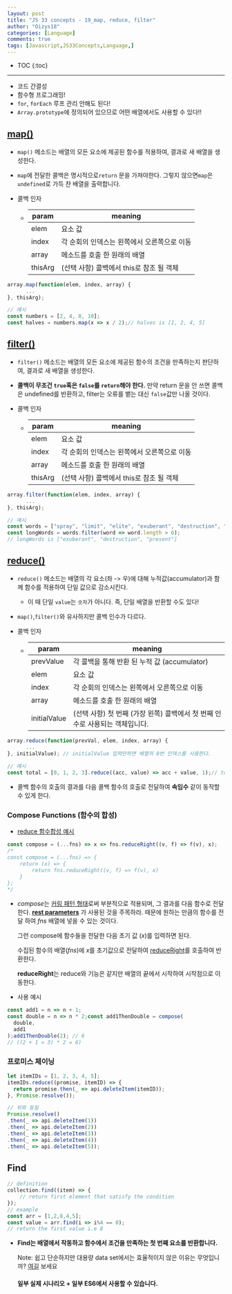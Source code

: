 ```yaml
---
layout: post
title: "JS 33 concepts - 19_map, reduce, filter"
author: "Oizys18"
categories: [Language]
comments: true
tags: [Javascript,JS33Concepts,Language,]
---
```

* TOC
{:toc}
* * *
- 코드 간결성
- 함수형 프로그래밍! 
- `for`, `forEach` 루프 관리 안해도 된다!
- `Array.prototype`에 정의되어 있으므로 어떤 배열에서도 사용할 수 있다!!

## [map()](https://developer.mozilla.org/en-US/docs/Web/JavaScript/Reference/Global_Objects/Array/map?source=post_page---------------------------)

- `map()` 메소드는 배열의 모든 요소에 제공된 함수를 적용하여, 결과로 새 배열을 생성한다.

- `map`에 전달한 콜백은 명시적으로`return` 문을 가져야한다. 그렇지 않으면`map`은`undefined`로 가득 찬 배열을 출력합니다.

- 콜백 인자 

  - | param   | meaning                                     |
    | ------- | ------------------------------------------- |
    | elem    | 요소 값                                     |
    | index   | 각 순회의 인덱스는 왼쪽에서 오른쪽으로 이동 |
    | array   | 메소드를 호출 한 원래의 배열                |
    | thisArg | (선택 사항) 콜백에서 this로 참조 될 객체    |

```js
array.map(function(elem, index, array) {
      ...
}, thisArg);

// 예시
const numbers = [2, 4, 8, 10];  
const halves = numbers.map(x => x / 2);// halves is [1, 2, 4, 5]
```

## [filter()](https://developer.mozilla.org/pt-PT/docs/Web/JavaScript/Reference/Global_Objects/Array/filter?source=post_page---------------------------)

- `filter()` 메소드는 배열의 모든 요소에 제공된 함수의 조건을 만족하는지 판단하여, 결과로 새 배열을 생성한다.

- **콜백이 무조건 `true`혹은 `false`를 `return`해야 한다.** 만약 return 문을 안 쓰면 콜백은 undefined를 반환하고, filter는 오류를 뱉는 대신 `false`값만 나올 것이다.  

- 콜백 인자 

  - | param   | meaning                                     |
    | ------- | ------------------------------------------- |
    | elem    | 요소 값                                     |
    | index   | 각 순회의 인덱스는 왼쪽에서 오른쪽으로 이동 |
    | array   | 메소드를 호출 한 원래의 배열                |
    | thisArg | (선택 사항) 콜백에서 this로 참조 될 객체    |

```js
array.filter(function(elem, index, array) {
      ...
}, thisArg);

// 예시
const words = ["spray", "limit", "elite", "exuberant", "destruction", "present"];  
const longWords = words.filter(word => word.length > 6);
// longWords is ["exuberant", "destruction", "present"]
```

## [reduce()](https://developer.mozilla.org/en-US/docs/Web/JavaScript/Reference/Global_Objects/Array/Reduce?source=post_page---------------------------)

- `reduce()` 메소드는 배열의 각 요소(좌 -> 우)에 대해 누적값(accumulator)과 함께 함수를 적용하여 단일 값으로 감소시킨다.

  - 이 때 단일 `value`는 `숫자`가 아니다. 즉, 단일 배열을 반환할 수도 있다! 

- `map()`,`filter()`와 유사하지만 콜백 인수가 다르다.

- 콜백 인자 

  - | param        | meaning                                                      |
    | ------------ | ------------------------------------------------------------ |
    | prevValue    | 각 콜백을 통해 반환 된 누적 값 (accumulator)                 |
    | elem         | 요소 값                                                      |
    | index        | 각 순회의 인덱스는 왼쪽에서 오른쪽으로 이동                  |
    | array        | 메소드를 호출 한 원래의 배열                                 |
    | initialValue | (선택 사항) 첫 번째 (가장 왼쪽) 콜백에서 첫 번째 인수로 사용되는 객체입니다. |

```js
array.reduce(function(prevVal, elem, index, array) {
      ...
}, initialValue); // initialValue 입력안하면 배열의 0번 인덱스를 사용한다.
    
// 예시
const total = [0, 1, 2, 3].reduce((acc, value) => acc + value, 1);// total is 7
```

- 콜백 함수의 호출의 결과를 다음 콜백 함수의 호출로 전달하여 **속임수** 같이 동작할 수 있게 한다.

### Compose Functions (함수의 합성)

- [reduce 함수합성 예시](https://medium.com/javascript-scene/reduce-composing-software-fe22f0c39a1d)

```js
const compose = (...fns) => x => fns.reduceRight((v, f) => f(v), x);
/*  
const compose = (...fns) => {
	return (x) => {
		return fns.reduceRight((v, f) => f(v), x)
	}
};
*/
```

- *compose*는 [커링 패턴 형태](https://www.facebook.com/notes/kevin-lee/currying-어따-써먹냐구요/214522735556858/)로써 부분적으로 적용되며, 그 결과를 다음 함수로 전달한다. [**rest parameters**](https://developer.mozilla.org/ko/docs/Web/JavaScript/Reference/Functions/rest_parameters) 가 사용된 것을 주목하라. 때문에 원하는 만큼의 함수를 전달 하여 *fns* 배열에 넣을 수 있는 것이다.

  그런 compose에 함수들을 전달한 다음 초기 값 (*x*)를 입력하면 된다.

  수집된 함수의 배열(*fns*)에 *x*를 초기값으로 전달하여 [reduceRight](https://developer.mozilla.org/ko/docs/Web/JavaScript/Reference/Global_Objects/Array/ReduceRight)를 호출하여 반환한다.

  **reduceRight**는 reduce와 기능은 같지만 배열의 끝에서 시작하여 시작점으로 이동한다.

- 사용 예시

```js
const add1 = n => n + 1;  
const double = n => n * 2;const add1ThenDouble = compose(  
  double,  
  add1  
);add1ThenDouble(2); // 6  
// ((2 + 1 = 3) * 2 = 6)
```

### 프로미스 체이닝

```js
let itemIDs = [1, 2, 3, 4, 5];
itemIDs.reduce((promise, itemID) => {  
  return promise.then(_ => api.deleteItem(itemID));  
}, Promise.resolve());

// 위와 동일
Promise.resolve()  
.then(_ => api.deleteItem(1))  
.then(_ => api.deleteItem(2))  
.then(_ => api.deleteItem(3))  
.then(_ => api.deleteItem(4))  
.then(_ => api.deleteItem(5));
```

## Find

```js
// definition 
collection.find((item) => {
    // return first element that satisfy the condition
});
// example
const arr = [1,2,8,4,5];
const value = arr.find(i => i%4 == 0);
// return the first value i.e 8 
```

- **Find는 배열에서 작동하고 함수에서 조건을 만족하는 첫 번째 요소를 반환합니다.**

  Note: 쉽고 단순하지만 대용량 data set에서는 효율적이지 않은 이유는 무엇입니까? [여길](https://github.com/dg92/Performance-Analysis-JS?source=post_page---------------------------) 보세요

  #### 일부 실제 시나리오 + 일부 ES6에서 사용할 수 있습니다. 